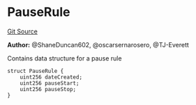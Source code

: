 # PauseRule
[Git Source](https://github.com/thrackle-io/tron/blob/2e0bd455865a1259ae742cba145517a82fc00f5d/src/data/PauseRule.sol)

**Author:**
@ShaneDuncan602, @oscarsernarosero, @TJ-Everett

Contains data structure for a pause rule


```solidity
struct PauseRule {
    uint256 dateCreated;
    uint256 pauseStart;
    uint256 pauseStop;
}
```


